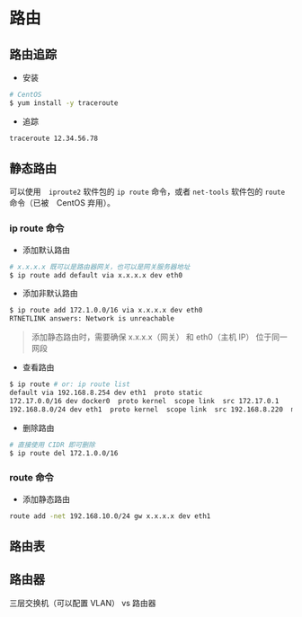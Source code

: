 # 路由

## 路由追踪

* 安装

```bash
# CentOS
$ yum install -y traceroute
```

* 追踪

```bash
traceroute 12.34.56.78
```

## 静态路由

可以使用　`iproute2` 软件包的 `ip route` 命令，或者 `net-tools` 软件包的 `route` 命令（已被　CentOS 弃用）。

### ip route 命令

* 添加默认路由

```bash
# x.x.x.x 既可以是路由器网关，也可以是网关服务器地址
$ ip route add default via x.x.x.x dev eth0
```

* 添加非默认路由

```bash
$ ip route add 172.1.0.0/16 via x.x.x.x dev eth0
RTNETLINK answers: Network is unreachable
```

> 添加静态路由时，需要确保 x.x.x.x（网关） 和 eth0（主机 IP） 位于同一网段

* 查看路由

```bash
$ ip route # or: ip route list
default via 192.168.8.254 dev eth1  proto static
172.17.0.0/16 dev docker0  proto kernel  scope link  src 172.17.0.1
192.168.8.0/24 dev eth1  proto kernel  scope link  src 192.168.8.220  metric 1
```

* 删除路由

```bash
# 直接使用 CIDR 即可删除
$ ip route del 172.1.0.0/16
```

### route 命令

* 添加静态路由

```bash
route add -net 192.168.10.0/24 gw x.x.x.x dev eth1
```

## 路由表

## 路由器

三层交换机（可以配置 VLAN） vs 路由器